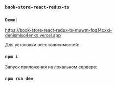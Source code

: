 ### `book-store-react-redux-ts`

### `Demo`: 
https://book-store-react-redux-ts-muwm-fpg14cxxi-denismiso4enko.vercel.app


Для установки всех зависимостей: 
### `npm i`

Запуск приложения на локальном сервере: 
### `npm run dev`
